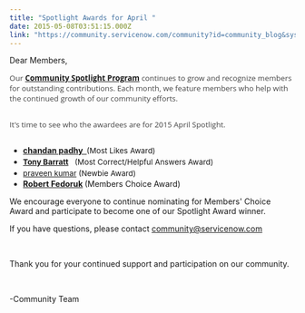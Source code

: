 ```yaml
---
title: "Spotlight Awards for April "
date: 2015-05-08T03:51:15.000Z
link: "https://community.servicenow.com/community?id=community_blog&sys_id=3a3deae5dbd0dbc01dcaf3231f961996"
---
```

<p>Dear Members,</p><p></p><p style="font-size: 14px; font-family: 'Open Sans', Helvetica, Arial, sans-serif; margin-bottom: 1.714285714rem; color: #444444;"><span style="font-size: 10pt;">Our <span style="color: #2989c5;"><strong><a title="mmunity.servicenow.com/community/experts-corner/top-contributors/spotlight" href="/community?id=community_forum&sys_id=76299a2ddbd897c068c1fb651f96196a" style="text-decoration: underline; font-size: 13.3333330154419px;">Community Spotlight Program</a> </strong></span>continues to grow and recognize members for outstanding contributions. Each month, we feature members who <span style="color: #444444; font-family: 'Open Sans', Helvetica, Arial, sans-serif; font-size: 13.3333330154419px;">help with the continued growth of our community efforts.</span></span></p><p style="font-size: 14px; font-family: 'Open Sans', Helvetica, Arial, sans-serif; margin-bottom: 1.714285714rem; color: #444444;"><span style="color: #444444; font-size: 13.3333330154419px; font-family: 'Open Sans', Helvetica, Arial, sans-serif;">It's time to see who the awardees are for 2015 April Spotlight. </span></p><ul><li><span style="color: #2989c5;"><strong><a __default_attr="14679" __jive_macro_name="user" class="jive_macro_user jive_macro" data-orig-content="chandan padhy&nbsp; " href="/community?id=community_user_profile&user=76a2de6ddbd81fc09c9ffb651f96197a" modifiedtitle="true" title="chandan padhy  ">chandan padhy&nbsp; </a></strong></span><span style="font-size: 10pt; line-height: 1.5em;">(Most Likes Award)</span></li><li><span style="font-size: 10pt; line-height: 1.5em;"><a __default_attr="8552" __jive_macro_name="user" class="jive_macro_user jive_macro" data-orig-content="&lt;strong&gt;Tony Barratt&lt;/strong&gt;" href="/community?id=community_user_profile&user=8ff1d6a1dbd81fc09c9ffb651f9619ae" modifiedtitle="true" title="&lt;strong&gt;Tony Barratt&lt;/strong&gt;"><strong>Tony Barratt</strong></a>   (Most Correct/Helpful Answers Award)</span></li><li><span style="font-size: 10pt; line-height: 1.5em;"><a __default_attr="38706" __jive_macro_name="user" class="jive_macro_user jive_macro" data-orig-content="praveen kumar" href="/community?id=community_user_profile&user=dc919ae9db981fc09c9ffb651f9619bc" modifiedtitle="true" title="&lt;strong&gt;praveen kumar&lt;/strong&gt;">praveen kumar</a> (Newbie Award)</span></li><li><strong><a __default_attr="2291" __jive_macro_name="user" class="jive_macro_user jive_macro" data-orig-content="Robert Fedoruk" href="/community?id=community_user_profile&user=5aa25e6ddbd81fc09c9ffb651f961921" modifiedtitle="true" title="Robert Fedoruk">Robert Fedoruk</a> </strong>(Members Choice Award)</li></ul><p></p><p>We encourage everyone to continue nominating for Members' Choice Award and participate to become one of our Spotlight Award winner.</p><p></p><p><span>If you have questions, please contact </span><a title="mmunity@servicenow.com" href="mailto:community@servicenow.com">community@servicenow.com</a></p><p><span><br/></span></p><p><span>Thank you for your continued support and participation on our community.</span></p><p><span><br/></span></p><p><span>-Community Team<br/></span></p>